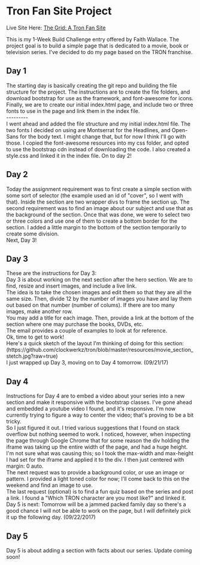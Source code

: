 
<h1>Tron Fan Site Project</h1>

Live Site Here: <a href="https://clockwerkz.github.io/tron/">The Grid: A Tron Fan Site</a>

This is my 1-Week Build Challenge entry offered by Faith Wallace. The project goal is to build a simple page
that is dedicated to a movie, book or television series. I've decided to do my page based on the TRON franchise.<br>

<h2>Day 1</h2>
The starting day is basically creating the git repo and building the file structure for the project. The instructions are to create
the file folders, and download bootstrap for use as the framework, and font-awesome for icons. Finally, we are to create our initial
index.html page, and include two or three fonts to use in the page and link them in the index file.<br>
---------<br>
I went ahead and added the file structure and my initial index.html file. The two fonts I decided on using are Montserrat for the Headlines, and Open-Sans for the body text. I might change that, but for now I think I'll go with those. I copied the font-awesome resources into my css folder, and opted to use the bootstrap cdn instead of downloading the code. I also created a style.css and linked it in the index file. On to day 2!

<h2>Day 2</h2>
Today the assignment requirement was to first create a simple section with some sort of selector (the example used an id of "cover", so I went with that). Inside the section are two wrapper divs to frame the section up. The second requirement was to find an image about our subject and use that as the background of the section. Once that was done, we were to select two or three colors and use one of them to create a bottom border for the section. I added a little margin to the bottom of the section temporarily to create some division.<br>
Next, Day 3!

<h2>Day 3</h2>
These are the instructions for Day 3:<br>
Day 3 is about working on the next section after the hero section. We are to find, resize and insert images, and include a live link. <br>
The idea is to take the chosen images and edit them so that they are all the same size. Then, divide 12 by the number of images you have and lay them out based on that number (number of colums). If there are too many images, make another row. <br>
You may add a title for each image. Then, provide a link at the bottom of the section where one may purchase the books, DVDs, etc. <br>
The email provides a couple of examples to look at for reference. <br>
Ok, time to get to work!<br>
Here's a quick sketch of the layout I'm thinking of doing for this section:<br>
(https://github.com/clockwerkz/tron/blob/master/resources/movie_section_stetch.jpg?raw=true)<br>
I just wrapped up Day 3, moving on to Day 4 tomorrow. (09/21/17)

<h2>Day 4</h2>
Instructions for Day 4 are to embed a video about your series into a new section and make it responsive with the bootstrap classes. I've gone ahead and embedded a youtube video I found, and it's responsive. I'm now currently trying to figure a way to center the video; that's proving to be a bit tricky.<br>
So I just figured it out. I tried various suggestions that I found on stack overflow but nothing seemed to work. I noticed, however, when inspecting the page through Google Chrome that for some reason the div holding the iframe was taking up the entire width of the page, and had a huge height. I'm not sure what was causing this; so I took the max-width and max-height I had set for the iframe and applied it to the div. I then just centered with margin: 0 auto.<br>
The next request was to provide a background color, or use an image or pattern. I provided a light toned color for now; I'll come back to this on the weekend and find an image to use.<br>
The last request (optional) is to find a fun quiz based on the series and post a link. I found a "Which TRON character are you most like?" and linked it. <br>
Day 5 is next: Tomorrow will be a jammed packed family day so there's a good chance I will not be able to work on the page, but I will definitely pick it up the following day. (09/22/2017)

<h2>Day 5</h2>
Day 5 is about adding a section with facts about our series. Update coming soon!
